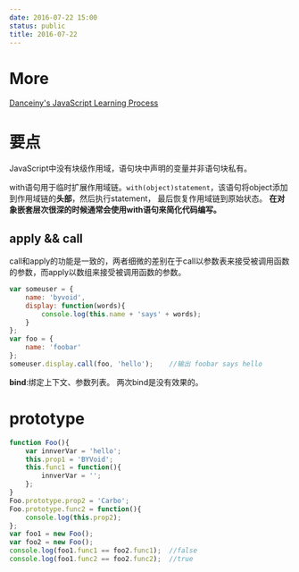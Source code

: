 ```yaml
---
date: 2016-07-22 15:00
status: public
title: 2016-07-22
---
```

# More
[Danceiny's JavaScript Learning Process](https://github.com/Danceiny/learn_javascript)

# 要点
JavaScript中没有块级作用域，语句块中声明的变量并非语句块私有。

with语句用于临时扩展作用域链。`with(object)statement`，该语句将object添加到作用域链的**头部**，然后执行statement， 最后恢复作用域链到原始状态。
**在对象嵌套层次很深的时候通常会使用with语句来简化代码编写。**


## apply && call
call和apply的功能是一致的，两者细微的差别在于call以参数表来接受被调用函数的参数，而apply以数组来接受被调用函数的参数。

```js
var someuser = {
    name: 'byvoid',
    display: function(words){
        console.log(this.name + 'says' + words);
    }
}; 
var foo = {
    name: 'foobar'
};
someuser.display.call(foo, 'hello');    //输出 foobar says hello
```

**bind**:绑定上下文、参数列表。
两次bind是没有效果的。

# prototype
```js
function Foo(){
    var innverVar = 'hello';
    this.prop1 = 'BYVoid';
    this.func1 = function(){
        innverVar = '';
    };
}
Foo.prototype.prop2 = 'Carbo';
Foo.prototype.func2 = function(){
    console.log(this.prop2);
};
var foo1 = new Foo();
var foo2 = new Foo();
console.log(foo1.func1 == foo2.func1);  //false
console.log(foo1.func2 == foo2.func2);  //true
```
